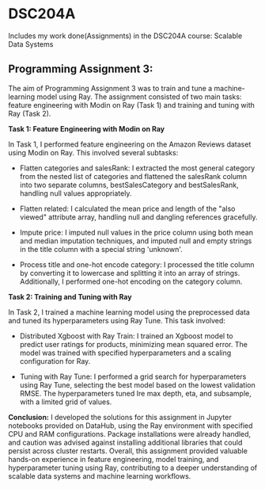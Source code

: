# DSC204A
Includes my work done(Assignments) in the DSC204A course: Scalable Data Systems

## Programming Assignment 3:
The aim of Programming Assignment 3 was to train and tune a machine-learning model using Ray. The assignment consisted of two main tasks: feature engineering with Modin on Ray (Task 1) and training and tuning with Ray (Task 2).

**Task 1: Feature Engineering with Modin on Ray**

In Task 1, I performed feature engineering on the Amazon Reviews dataset using Modin on Ray. This involved several subtasks:

* Flatten categories and salesRank: I extracted the most general category from the nested list of categories and flattened the salesRank column into two separate columns, bestSalesCategory and bestSalesRank, handling null values appropriately.

* Flatten related: I calculated the mean price and length of the "also viewed" attribute array, handling null and dangling references gracefully.

* Impute price: I imputed null values in the price column using both mean and median imputation techniques, and imputed null and empty strings in the title column with a special string 'unknown'.

* Process title and one-hot encode category: I processed the title column by converting it to lowercase and splitting it into an array of strings. Additionally, I performed one-hot encoding on the category column.

**Task 2: Training and Tuning with Ray**

In Task 2, I trained a machine learning model using the preprocessed data and tuned its hyperparameters using Ray Tune. This task involved:

* Distributed Xgboost with Ray Train: I trained an Xgboost model to predict user ratings for products, minimizing mean squared error. The model was trained with specified hyperparameters and a scaling configuration for Ray.

* Tuning with Ray Tune: I performed a grid search for hyperparameters using Ray Tune, selecting the best model based on the lowest validation RMSE. The hyperparameters tuned Ire max depth, eta, and subsample, with a limited grid of values.

**Conclusion:**
I developed the solutions for this assignment in Jupyter notebooks provided on DataHub, using the Ray environment with specified CPU and RAM configurations. Package installations were already handled, and caution was advised against installing additional libraries that could persist across cluster restarts.
Overall, this assignment provided valuable hands-on experience in feature engineering, model training, and hyperparameter tuning using Ray, contributing to a deeper understanding of scalable data systems and machine learning workflows.
